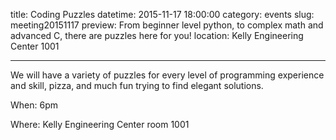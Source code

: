 title: Coding Puzzles
datetime: 2015-11-17 18:00:00
category: events
slug: meeting20151117
preview: From beginner level python, to complex math and advanced C, there are puzzles here for you!
location: Kelly Engineering Center 1001

---

We will have a variety of puzzles for every
level of programming experience and skill, pizza,
and much fun trying to find elegant solutions.

When: 6pm

Where: Kelly Engineering Center room 1001
